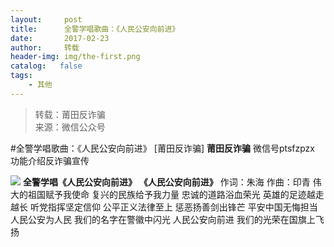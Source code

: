 ```yaml
---
layout:     post
title:      全警学唱歌曲：《人民公安向前进》
date:       2017-02-23
author:     转载
header-img: img/the-first.png
catalog:   false
tags:
    - 其他
---
```


<blockquote><p>转载：莆田反诈骗<br>
来源：微信公众号</p></blockquote>

#全警学唱歌曲：《人民公安向前进》
[莆田反诈骗]
**莆田反诈骗**
微信号ptsfzpzx
功能介绍反诈骗宣传

![]({{site.baseurl}}/postimg/oxzC2q0blKiaFKrZdhjRDgqaKBibZxxehNVREsJcsE4JFHxaKFwQg4N5y6dJr0kHptUXFviaVPtgKXqCU2EZe9Jqg.jpeg)
**全警学唱《人民公安向前进》**
**《人民公安向前进》**
作词：朱海
作曲：印青
伟大的祖国赋予我使命
复兴的民族给予我力量
忠诚的道路浴血荣光
英雄的足迹越走越长
听党指挥坚定信仰
公平正义法律至上
惩恶扬善剑出锋芒
平安中国无悔担当
人民公安为人民
我们的名字在警徽中闪光
人民公安向前进
我们的光荣在国旗上飞扬
